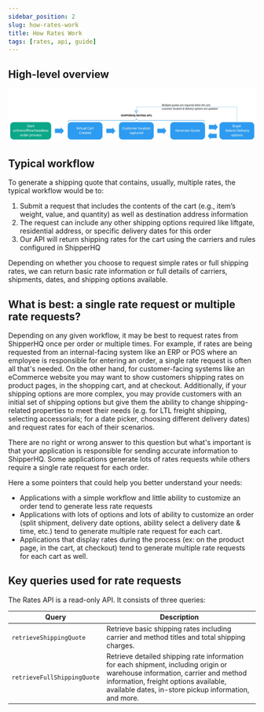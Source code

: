 ```yaml
---
sidebar_position: 2
slug: how-rates-work
title: How Rates Work
tags: [rates, api, guide]
---
```


## High-level overview

![Rates API Overview](./rating-api-overview.png)


## Typical workflow

To generate a shipping quote that contains, usually, multiple rates, the typical workflow would be to:

1. Submit a request that includes the contents of the cart (e.g., item’s weight, value, and quantity) as well as destination address information
1. The request can include any other shipping options required like liftgate, residential address, or specific delivery dates for this order
1. Our API will return shipping rates for the cart using the carriers and rules configured in ShipperHQ

Depending on whether you choose to request simple rates or full shipping rates, we can return basic rate information or full details of carriers, shipments, dates, and shipping options available.


## What is best: a single rate request or multiple rate requests?

Depending on any given workflow, it may be best to request rates from ShipperHQ once per order or multiple times. For example, if rates are being requested from an internal-facing system like an ERP or POS where an employee is responsible for entering an order, a single rate request is often all that's needed. On the other hand, for customer-facing systems like an eCommerce website you may want to show customers shipping rates on product pages, in the shopping cart, and at checkout. Additionally, if your shipping options are more complex, you may provide customers with an initial set of shipping options but give them the ability to change shipping-related properties to meet their needs (e.g. for LTL freight shipping, selecting accessorials; for a date picker, choosing different delivery dates) and request rates for each of their scenarios.

There are no right or wrong answer to this question but what's important is that your application is responsible for sending accurate information to ShipperHQ. Some applications generate lots of rates requests while others require a single rate request for each order.

Here a some pointers that could help you better understand your needs:
* Applications with a simple workflow and little ability to customize an order tend to generate less rate requests
* Applications with lots of options and lots of ability to customize an order (split shipment, delivery date options, ability select a delivery date & time, etc.) tend to generate multiple rate request for each cart.
* Applications that display rates during the process (ex: on the product page, in the cart, at checkout) tend to generate multiple rate requests for each cart as well.

## Key queries used for rate requests

The Rates API is a read-only API. It consists of three queries:

| Query                      | Description         |
| ---------------------------|---------------------|
|`retrieveShippingQuote`     |	Retrieve basic shipping rates including carrier and method titles and total shipping charges. |
|`retrieveFullShippingQuote`	| Retrieve detailed shipping rate information for each shipment, including origin or warehouse information, carrier and method information, freight options available, available dates, in-store pickup information, and more.|
